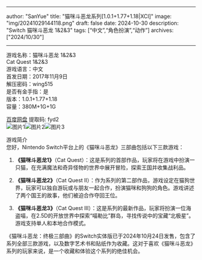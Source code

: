 
---
author: "SanYue"
title: "猫咪斗恶龙系列[1.0.1+1.77+1.18|XCI]"
image: "img/20241029144118.png"
draft: false
date: 2024-10-30
description: "Switch 猫咪斗恶龙 1&2&3"
tags: [“中文”,“角色扮演”,“动作”]
archives: ["2024/10/30"]

---

游戏名称：猫咪斗恶龙 1&2&3   
Cat Quest 1&2&3    
游戏语言：中文  
首发日期：2017年11月9日  
解压密码：wing515  
是否有金手指：是  
版本：1.0.1+1.77+1.18   
容量：380M+1G+1G

[百度网盘](https://pan.baidu.com/s/1YkqeICzNgC8UNFQ7UxER0g) 提取码: fyd2  
![图片1](img/f4ca7ab12.jpg)![图片2](img/d4cab322d4.jpg)![图片3](img/47564302.jpg)  

游戏简介  
您好，Nintendo Switch平台上的《猫咪斗恶龙》三部曲包括以下三款游戏：

1. **《猫咪斗恶龙1》**（Cat Quest）：这是系列的首部作品，玩家将在游戏中扮演一只猫，在充满魔法和奇异怪物的世界中展开冒险，探索王国并收集战利品。

2. **《猫咪斗恶龙2》**（Cat Quest II）：作为系列的第二部作品，游戏设定在猫狗世界，玩家可以独自游玩或与朋友一起合作，扮演猫咪和狗狗的角色。游戏讲述了两个国王的故事，他们被迫合作夺回王位。

3. **《猫咪斗恶龙3》**（Cat Quest III）：这是系列的最新作品，玩家将扮演一位海盗喵，在2.5D的开放世界中探索“喵勒比”群岛，寻找传说中的宝藏“北极星”。游戏支持单人和本地合作模式。

《猫咪斗恶龙：终极三部曲》的Switch实体版已于2024年10月24日发售，包含了系列全部三款游戏，以及数字艺术书和贴纸作为收藏。这对于喜欢《猫咪斗恶龙》系列的玩家来说，是一个收藏和体验这个系列的绝佳机会。
